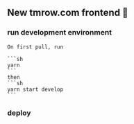 ## New tmrow.com frontend 💫

### run development environment

    On first pull, run

    ```sh
    yarn
    ```
    then
    ```sh
    yarn start develop
    ```

### deploy

